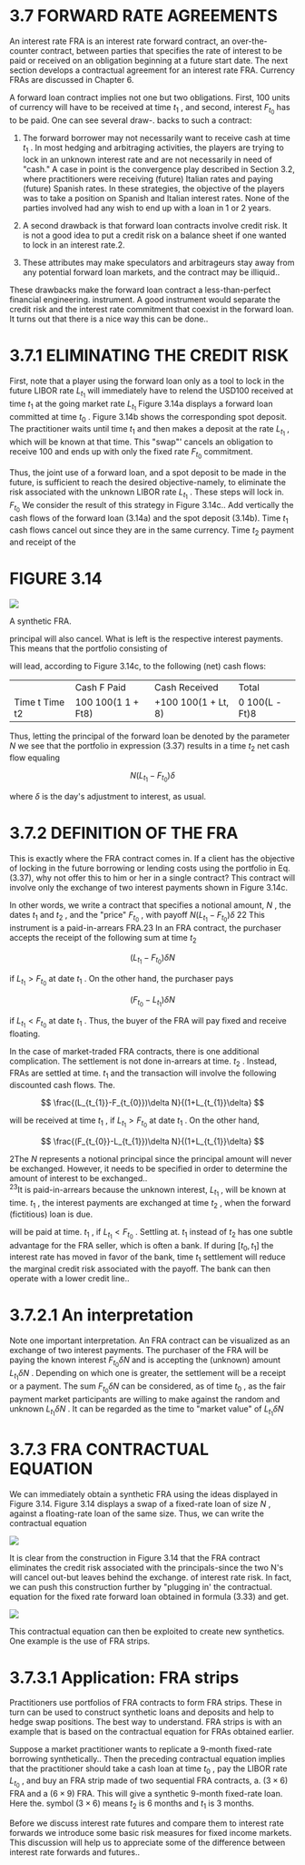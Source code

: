 # 3.7 FORWARD RATE AGREEMENTS  

An interest rate FRA is an interest rate forward contract, an over-the-counter contract, between parties that specifies the rate of interest to be paid or received on an obligation beginning at a future start date. The next section develops a contractual agreement for an interest rate FRA. Currency FRAs are discussed in Chapter 6.  

A forward loan contract implies not one but two obligations. First, 100 units of currency will have to be received at time $t_{1}$ , and second, interest $F_{t_{0}}$ has to be paid. One can see several draw-. backs to such a contract:  

1. The forward borrower may not necessarily want to receive cash at time $t_{1}$ . In most hedging and arbitraging activities, the players are trying to lock in an unknown interest rate and are not necessarily in need of "cash." A case in point is the convergence play described in Section 3.2, where practitioners were receiving (future) Italian rates and paying (future) Spanish rates. In these strategies, the objective of the players was to take a position on Spanish and Italian interest rates. None of the parties involved had any wish to end up with a loan in 1 or 2 years.  

2. A second drawback is that forward loan contracts involve credit risk. It is not a good idea to put a credit risk on a balance sheet if one wanted to lock in an interest rate.2.  

3. These attributes may make speculators and arbitrageurs stay away from any potential forward loan markets, and the contract may be illiquid..  

These drawbacks make the forward loan contract a less-than-perfect financial engineering. instrument. A good instrument would separate the credit risk and the interest rate commitment that coexist in the forward loan. It turns out that there is a nice way this can be done..  

# 3.7.1 ELIMINATING THE CREDIT RISK  

First, note that a player using the forward loan only as a tool to lock in the future LIBOR rate $L_{t_{1}}$ will immediately have to relend the USD100 received at time $t_{1}$ at the going market rate $L_{t_{1}}$ Figure 3.14a displays a forward loan committed at time $t_{0}$ . Figure 3.14b shows the corresponding spot deposit. The practitioner waits until time $t_{1}$ and then makes a deposit at the rate $L_{t_{1}}$ , which will be known at that time. This "swap"' cancels an obligation to receive 100 and ends up with only the fixed rate $F_{t_{0}}$ commitment.  

Thus, the joint use of a forward loan, and a spot deposit to be made in the future, is sufficient to reach the desired objective-namely, to eliminate the risk associated with the unknown LIBOR rate $L_{t_{1}}$ . These steps will lock in. $F_{t_{0}}$ We consider the result of this strategy in Figure 3.14c.. Add vertically the cash flows of the forward loan (3.14a) and the spot deposit (3.14b). Time $t_{1}$ cash flows cancel out since they are in the same currency. Time $t_{2}$ payment and receipt of the  

# FIGURE 3.14  

![](images/7816ab9155aaaf53a074a4dd57f42f447791037bef99270512e217b1166c65cd.jpg)  

A synthetic FRA.  

principal will also cancel. What is left is the respective interest payments. This means that the portfolio consisting of  

will lead, according to Figure 3.14c, to the following (net) cash flows:  

<html><body><table><tr><td></td><td>Cash F Paid</td><td>Cash Received</td><td>Total</td></tr><tr><td>Time t Time t2</td><td>100 100(1 1 + Ft8)</td><td>+100 100(1 + Lt, 8)</td><td>0 100(L -Ft)8</td></tr></table></body></html>  

Thus, letting the principal of the forward loan be denoted by the parameter $N$ we see that the portfolio in expression (3.37) results in a time $t_{2}$ net cash flow equaling  

$$
N(L_{t_{1}}-F_{t_{0}})\delta
$$  

where $\delta$ is the day's adjustment to interest, as usual.  

# 3.7.2 DEFINITION OF THE FRA  

This is exactly where the FRA contract comes in. If a client has the objective of locking in the future borrowing or lending costs using the portfolio in Eq. (3.37), why not offer this to him or her in a single contract? This contract will involve only the exchange of two interest payments shown in Figure 3.14c.  

In other words, we write a contract that specifies a notional amount, $N$ , the dates $t_{1}$ and $t_{2}$ , and the "price" $F_{t_{0}}$ , with payoff $N(L_{t_{1}}-F_{t_{0}})\delta$ 22 This instrument is a paid-in-arrears FRA.23 In an FRA contract, the purchaser accepts the receipt of the following sum at time $t_{2}$  

$$
(L_{t_{1}}-F_{t_{0}})\delta N
$$  

if $L_{t_{1}}>F_{t_{0}}$ at date $t_{1}$ . On the other hand, the purchaser pays  

$$
(F_{t_{0}}-L_{t_{1}})\delta N
$$  

if $L_{t_{1}}<F_{t_{0}}$ at date $t_{1}$ . Thus, the buyer of the FRA will pay fixed and receive floating.  

In the case of market-traded FRA contracts, there is one additional complication. The settlement is not done in-arrears at time. $t_{2}$ . Instead, FRAs are settled at time. $t_{1}$ and the transaction will involve the following discounted cash flows. The.  

$$
\frac{(L_{t_{1}}-F_{t_{0}})\delta N}{(1+L_{t_{1}}\delta}
$$  

will be received at time $t_{1}$ , if $L_{t_{1}}>F_{t_{0}}$ at date $t_{1}$ . On the other hand,  

$$
\frac{(F_{t_{0}}-L_{t_{1}})\delta N}{(1+L_{t_{1}}\delta}
$$  

2The $N$ represents a notional principal since the principal amount will never be exchanged. However, it needs to be specified in order to determine the amount of interest to be exchanged..   
$^{23}\mathrm{It}$ is paid-in-arrears because the unknown interest, $L_{t_{1}}$ , will be known at time. $t_{1}$ , the interest payments are exchanged at time $t_{2}$ , when the forward (fictitious) loan is due.  

will be paid at time. $t_{1}$ , if $L_{t_{1}}<F_{t_{0}}$ . Settling at. $t_{1}$ instead of $t_{2}$ has one subtle advantage for the FRA seller, which is often a bank. If during $[t_{0},t_{1}]$ the interest rate has moved in favor of the bank, time $t_{1}$ settlement will reduce the marginal credit risk associated with the payoff. The bank can then operate with a lower credit line..  

# 3.7.2.1 An interpretation  

Note one important interpretation. An FRA contract can be visualized as an exchange of two interest payments. The purchaser of the FRA will be paying the known interest $F_{t_{0}}\delta N$ and is accepting the (unknown) amount $L_{t_{1}}\delta N$ . Depending on which one is greater, the settlement will be a receipt or a payment. The sum $F_{t_{0}}\delta N$ can be considered, as of time $t_{0}$ , as the fair payment market participants are willing to make against the random and unknown $L_{t_{1}}\delta N$ . It can be regarded as the time to "market value" of $L_{t_{1}}\delta N$  

# 3.7.3 FRA CONTRACTUAL EQUATION  

We can immediately obtain a synthetic FRA using the ideas displayed in Figure 3.14. Figure 3.14 displays a swap of a fixed-rate loan of size $N$ , against a floating-rate loan of the same size. Thus, we can write the contractual equation  

![](images/d15330324c48d13395276204eab0d0bb5c8e586b8c5a809dca1979378943f8da.jpg)  

It is clear from the construction in Figure 3.14 that the FRA contract eliminates the credit risk associated with the principals-since the two N's will cancel out-but leaves behind the exchange. of interest rate risk. In fact, we can push this construction further by "plugging in' the contractual. equation for the fixed rate forward loan obtained in formula (3.33) and get.  

![](images/3dfe28c6c54f4dec98a386753feb70b4d67eaa566f903fcd6207f495b39d9093.jpg)  

This contractual equation can then be exploited to create new synthetics. One example is the use of FRA strips.  

# 3.7.3.1 Application: FRA strips  

Practitioners use portfolios of FRA contracts to form FRA strips. These in turn can be used to construct synthetic loans and deposits and help to hedge swap positions. The best way to understand. FRA strips is with an example that is based on the contractual equation for FRAs obtained earlier.  

Suppose a market practitioner wants to replicate a 9-month fixed-rate borrowing synthetically.. Then the preceding contractual equation implies that the practitioner should take a cash loan at time $t_{0}$ , pay the LIBOR rate $L_{t_{0}}$ , and buy an FRA strip made of two sequential FRA contracts, a. $(3\times6)$ FRA and a $(6\times9)$ FRA. This will give a synthetic 9-month fixed-rate loan. Here the. symbol $(3\times6)$ means $t_{2}$ is 6 months and $t_{1}$ is 3 months.  

Before we discuss interest rate futures and compare them to interest rate forwards we introduce some basic risk measures for fixed income markets. This discussion will help us to appreciate some of the difference between interest rate forwards and futures..  
